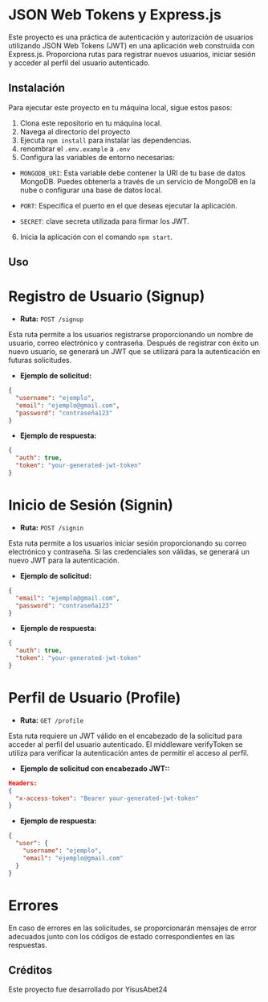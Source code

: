 # JSON Web Tokens y Express.js

Este proyecto es una práctica de autenticación y autorización de usuarios utilizando JSON Web Tokens (JWT) en una aplicación web construida con Express.js.
Proporciona rutas para registrar nuevos usuarios, iniciar sesión y acceder al perfil del usuario autenticado.

## Instalación

Para ejecutar este proyecto en tu máquina local, sigue estos pasos:

1. Clona este repositorio en tu máquina local.
2. Navega al directorio del proyecto
3. Ejecuta `npm install` para instalar las dependencias.
4. renombrar el `.env.example` a `.env`
5. Configura las variables de entorno necesarias:

- `MONGODB_URI`: Esta variable debe contener la URI de tu base de datos MongoDB. Puedes obtenerla a través de un servicio de MongoDB en la nube o configurar una base de datos local.

- `PORT`: Especifica el puerto en el que deseas ejecutar la aplicación.

- `SECRET`: clave secreta utilizada para firmar los JWT.

6. Inicia la aplicación con el comando `npm start`.

## Uso

# Registro de Usuario (Signup)

- **Ruta:** `POST /signup`

Esta ruta permite a los usuarios registrarse proporcionando un nombre de usuario, correo electrónico y contraseña. Después de registrar con éxito un nuevo usuario, se generará un JWT que se utilizará para la autenticación en futuras solicitudes.

- **Ejemplo de solicitud:**

```json
{
  "username": "ejemplo",
  "email": "ejemplo@gmail.com",
  "password": "contraseña123"
}
```

- **Ejemplo de respuesta:**

```json
{
  "auth": true,
  "token": "your-generated-jwt-token"
}
```

# Inicio de Sesión (Signin)

- **Ruta:** `POST /signin`

Esta ruta permite a los usuarios iniciar sesión proporcionando su correo electrónico y contraseña. Si las credenciales son válidas, se generará un nuevo JWT para la autenticación.

- **Ejemplo de solicitud:**

```json
{
  "email": "ejemplo@gmail.com",
  "password": "contraseña123"
}
```

- **Ejemplo de respuesta:**

```json
{
  "auth": true,
  "token": "your-generated-jwt-token"
}
```

# Perfil de Usuario (Profile)

- **Ruta:** `GET /profile`

Esta ruta requiere un JWT válido en el encabezado de la solicitud para acceder al perfil del usuario autenticado. El middleware verifyToken se utiliza para verificar la autenticación antes de permitir el acceso al perfil.

- **Ejemplo de solicitud con encabezado JWT::**

```json
Headers:
{
  "x-access-token": "Bearer your-generated-jwt-token"
}
```

- **Ejemplo de respuesta:**

```json
{
  "user": {
    "username": "ejemplo",
    "email": "ejemplo@gmail.com"
  }
}
```

# Errores

En caso de errores en las solicitudes, se proporcionarán mensajes de error adecuados junto con los códigos de estado correspondientes en las respuestas.

## Créditos

Este proyecto fue desarrollado por YisusAbet24
